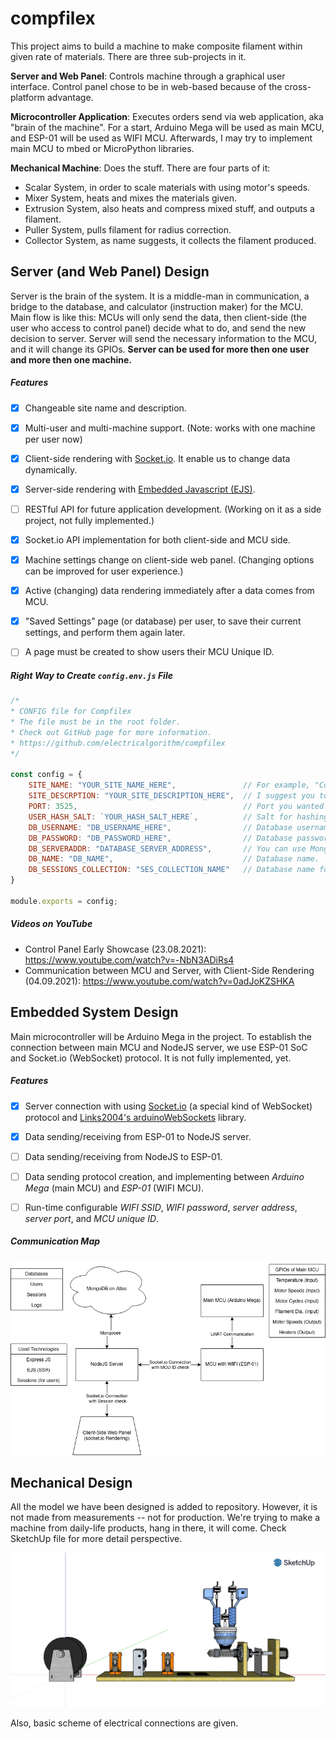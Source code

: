 # compfilex

This project aims to build a machine to make composite filament within given rate of materials. There are three sub-projects in it.

**Server and Web Panel**: Controls machine through a graphical user interface. Control panel chose to be in web-based because of the cross-platform advantage.

**Microcontroller Application**: Executes orders send via web application, aka "brain of the machine". For a start, Arduino Mega will be used as main MCU, and ESP-01 will be used as WIFI MCU. Afterwards, I may try to implement main MCU to mbed or MicroPython libraries.

**Mechanical Machine**: Does the stuff. There are four parts of it:

* Scalar System, in order to scale materials with using motor's speeds.
* Mixer System, heats and mixes the materials given.
* Extrusion System, also heats and compress mixed stuff, and outputs a filament.
* Puller System, pulls filament for radius correction.
* Collector System, as name suggests, it collects the filament produced.



## Server (and Web Panel) Design

Server is the brain of the system. It is a middle-man in communication, a bridge to the database, and calculator (instruction maker) for the MCU. Main flow is like this: MCUs will only send the data, then client-side (the user who access to control panel) decide what to do, and send the new decision to server. Server will send the necessary information to the MCU, and it will change its GPIOs. **Server can be used for more then one user and more then one machine.**

##### Features

- [x] Changeable site name and description.

- [x] Multi-user and multi-machine support. (Note: works with one machine per user now)

- [x] Client-side rendering with [Socket.io](https://socket.io/). It enable us to change data dynamically.

- [x] Server-side rendering with [Embedded Javascript (EJS)](https://ejs.co/).

- [ ] RESTful API for future application development. (Working on it as a side project, not fully implemented.)

- [x] Socket.io API implementation for both client-side and MCU side.

- [x] Machine settings change on client-side web panel. (Changing options can be improved for user experience.)

- [x] Active (changing) data rendering immediately after a data comes from MCU.

- [x] "Saved Settings" page (or database) per user, to save their current settings, and perform them again later.

- [ ] A page must be created to show users their MCU Unique ID.

  

##### Right Way to Create `config.env.js` File

```js
/*
* CONFIG file for Compfilex
* The file must be in the root folder.
* Check out GitHub page for more information.
* https://github.com/electricalgorithm/compfilex
*/

const config = {
    SITE_NAME: "YOUR_SITE_NAME_HERE", 				// For example, "Compfilex"
    SITE_DESCRPTION: "YOUR_SITE_DESCRIPTION_HERE",	// I suggest you to not use long sentences.
    PORT: 3525, 									// Port you wanted to use on server.
    USER_HASH_SALT: `YOUR_HASH_SALT_HERE`, 			// Salt for hashing user passwords.
    DB_USERNAME: "DB_USERNAME_HERE", 				// Database username, it must be MongoDB database.
    DB_PASSWORD: "DB_PASSWORD_HERE", 				// Database password.
    DB_SERVERADDR: "DATABASE_SERVER_ADDRESS", 		// You can use MongoDB Atlas for free.
    DB_NAME: "DB_NAME",								// Database name.
    DB_SESSIONS_COLLECTION: "SES_COLLECTION_NAME" 	// Database name for storing sessions.
}

module.exports = config;
```


##### Videos on YouTube

* Control Panel Early Showcase (23.08.2021): https://www.youtube.com/watch?v=-NbN3ADiRs4
* Communication between MCU and Server, with Client-Side Rendering (04.09.2021): https://www.youtube.com/watch?v=0adJoKZSHKA



## Embedded System Design

Main microcontroller will be Arduino Mega in the project. To establish the connection between main MCU and NodeJS server, we use ESP-01 SoC and Socket.io (WebSocket) protocol. It is not fully implemented, yet.

##### Features

- [x] Server connection with using [Socket.io](https://socket.io/) (a special kind of WebSocket) protocol and [Links2004's arduinoWebSockets](https://github.com/Links2004/arduinoWebSockets) library.
- [x] Data sending/receiving from ESP-01 to NodeJS server.
- [ ] Data sending/receiving from NodeJS to ESP-01.
- [ ] Data sending protocol creation, and implementing between *Arduino Mega* (main MCU) and *ESP-01* (WIFI MCU).
- [ ] Run-time configurable *WIFI SSID*, *WIFI password*, *server address*, *server port*, and *MCU unique ID*.



##### Communication Map

![Communication Model Map 1](https://raw.githubusercontent.com/electricalgorithm/compfilex/main/assets/communication-model-1.png)



## Mechanical Design

All the model we have been designed is added to repository. However, it is not made from measurements -- not for production. We're trying to make a machine from daily-life products, hang in there, it will come. Check SketchUp file for more detail perspective.

![Model Unmeasured Design 1](https://raw.githubusercontent.com/electricalgorithm/compfilex/main/assets/machine-model-1.png)

Also, basic scheme of electrical connections are given.
